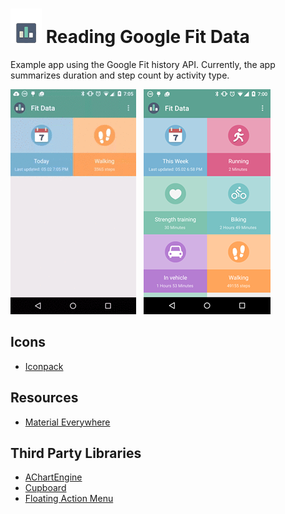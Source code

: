 # ![Screen Shot](small_icon.png) Reading Google Fit Data
Example app using the Google Fit history API. Currently, the app summarizes duration and step count by activity type.

![Animated Gif](animation.gif)&nbsp;&nbsp;&nbsp;![Screen Shot](screen_shot.png)

Icons
---------------------------
+ [Iconpack](http://www.iconarchive.com/show/beautiful-flat-one-color-icons-by-elegantthemes.html)

Resources
---------------------------
+ [Material Everywhere](http://antonioleiva.com/material-design-everywhere/)

Third Party Libraries
---------------------------
+ [AChartEngine](https://code.google.com/p/achartengine/)
+ [Cupboard](https://bitbucket.org/qbusict/cupboard) 
+ [Floating Action Menu](https://github.com/futuresimple/android-floating-action-button)